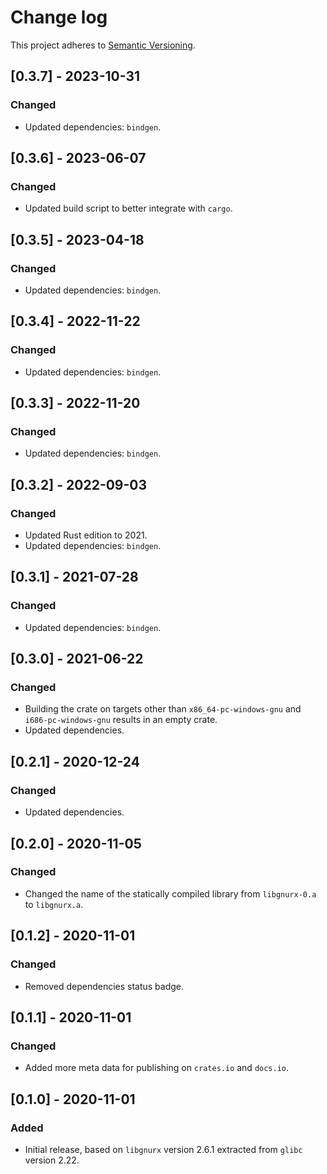 # Change log

This project adheres to [Semantic Versioning](https://semver.org/spec/v2.0.0.html).

## [0.3.7] - 2023-10-31

### Changed

- Updated dependencies: `bindgen`.

## [0.3.6] - 2023-06-07

### Changed

- Updated build script to better integrate with `cargo`.

## [0.3.5] - 2023-04-18

### Changed

- Updated dependencies: `bindgen`.

## [0.3.4] - 2022-11-22

### Changed

- Updated dependencies: `bindgen`.

## [0.3.3] - 2022-11-20

### Changed

- Updated dependencies: `bindgen`.

## [0.3.2] - 2022-09-03

### Changed

- Updated Rust edition to 2021.
- Updated dependencies: `bindgen`.

## [0.3.1] - 2021-07-28

### Changed

- Updated dependencies: `bindgen`.

## [0.3.0] - 2021-06-22

### Changed

- Building the crate on targets other than `x86_64-pc-windows-gnu`
  and `i686-pc-windows-gnu` results in an empty crate.
- Updated dependencies.

## [0.2.1] - 2020-12-24

### Changed

- Updated dependencies.

## [0.2.0] - 2020-11-05

### Changed

- Changed the name of the statically compiled library from `libgnurx-0.a` to `libgnurx.a`.

## [0.1.2] - 2020-11-01

### Changed

- Removed dependencies status badge.

## [0.1.1] - 2020-11-01

### Changed

- Added more meta data for publishing on `crates.io` and `docs.io`.

## [0.1.0] - 2020-11-01

### Added

- Initial release, based on `libgnurx` version 2.6.1 extracted from `glibc` version 2.22.
